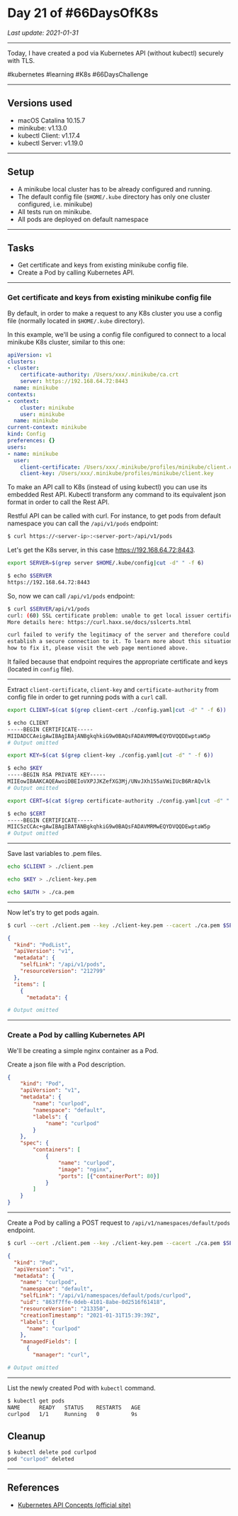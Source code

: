# Day 21 of #66DaysOfK8s

_Last update: 2021-01-31_

---

Today, I have created a pod via Kubernetes API (without kubectl) securely with TLS.


#kubernetes #learning #K8s #66DaysChallenge

---

## Versions used

* macOS Catalina 10.15.7
* minikube: v1.13.0
* kubectl Client: v1.17.4
* kubectl Server: v1.19.0

---

## Setup

* A minikube local cluster has to be already configured and running.
* The default config file (```$HOME/.kube``` directory has only one cluster configured, i.e. minikube)
* All tests run on minikube.
* All pods are deployed on default namespace

---

## Tasks

* Get certificate and keys from existing minikube config file.
* Create a Pod by calling Kubernetes API.

---

### Get certificate and keys from existing minikube config file

By default, in order to make a request to any K8s cluster you use a config file (normally located in ```$HOME/.kube``` directory).

In this example, we'll be using a config file configured to connect to a local minikube K8s cluster, similar to this one:

```yaml
apiVersion: v1
clusters:
- cluster:
    certificate-authority: /Users/xxx/.minikube/ca.crt
    server: https://192.168.64.72:8443
  name: minikube
contexts:
- context:
    cluster: minikube
    user: minikube
  name: minikube
current-context: minikube
kind: Config
preferences: {}
users:
- name: minikube
  user:
    client-certificate: /Users/xxx/.minikube/profiles/minikube/client.crt
    client-key: /Users/xxx/.minikube/profiles/minikube/client.key
```

To make an API call to K8s (instead of using kubectl) you can use its embedded Rest API. Kubectl transform any command to its equivalent json format in order to call the Rest API.

Restful API can be called with curl. For instance, to get pods from default namespace you can call the ```/api/v1/pods``` endpoint:

```bash
$ curl https://<server-ip>:<server-port>/api/v1/pods
```

Let's get the K8s server, in this case https://192.168.64.72:8443.

```bash
export SERVER=$(grep server $HOME/.kube/config|cut -d" " -f 6)
```

```bash
$ echo $SERVER
https://192.168.64.72:8443
```

So, now we can call ```/api/v1/pods``` endpoint:

```bash
$ curl $SERVER/api/v1/pods
curl: (60) SSL certificate problem: unable to get local issuer certificate
More details here: https://curl.haxx.se/docs/sslcerts.html

curl failed to verify the legitimacy of the server and therefore could not
establish a secure connection to it. To learn more about this situation and
how to fix it, please visit the web page mentioned above.
```

It failed because that endpoint requires the appropriate certificate and keys (located in ```config``` file).

---

Extract ```client-certificate```, ```client-key``` and ```certificate-authority``` from config file in order to get running pods with a ```curl``` call.

```bash
export CLIENT=$(cat $(grep client-cert ./config.yaml|cut -d" " -f 6))
```

```bash
$ echo CLIENT
-----BEGIN CERTIFICATE-----
MIIDADCCAeigAwIBAgIBAjANBgkqhkiG9w0BAQsFADAVMRMwEQYDVQQDEwptaW5p
# Output omitted
```

```bash
export KEY=$(cat $(grep client-key ./config.yaml|cut -d" " -f 6))
```

```bash
$ echo $KEY
-----BEGIN RSA PRIVATE KEY-----
MIIEowIBAAKCAQEAwoiDBEIoVXPJJKZefXG3Mj/UNvJXh155aVWiIUcB6RrAQvlk
# Output omitted
```

```bash
export CERT=$(cat $(grep certificate-authority ./config.yaml|cut -d" " -f 6))
```

```bash
$ echo $CERT
-----BEGIN CERTIFICATE-----
MIIC5zCCAc+gAwIBAgIBATANBgkqhkiG9w0BAQsFADAVMRMwEQYDVQQDEwptaW5p
# Output omitted
```

---

Save last variables to .pem files.

```bash
echo $CLIENT > ./client.pem
```

```bash
echo $KEY > ./client-key.pem
```

```bash
echo $AUTH > ./ca.pem
```

---

Now let's try to get pods again.

```bash
$ curl --cert ./client.pem --key ./client-key.pem --cacert ./ca.pem $SERVER/api/v1/pods
```

```json
{
  "kind": "PodList",
  "apiVersion": "v1",
  "metadata": {
    "selfLink": "/api/v1/pods",
    "resourceVersion": "212799"
  },
  "items": [
    {
      "metadata": {
```

```bash
# Output omitted
```

---

### Create a Pod by calling Kubernetes API

We'll be creating a simple nginx container as a Pod.

Create a json file with a Pod description.

```json
{
    "kind": "Pod",
    "apiVersion": "v1",
    "metadata": {
        "name": "curlpod",
        "namespace": "default",
        "labels": {
            "name": "curlpod"
        }
    },
    "spec": {
        "containers": [
            {
                "name": "curlpod",
                "image": "nginx",
                "ports": [{"containerPort": 80}]
            }
        ]
    }
}
```

---

Create a Pod by calling a POST request to ```/api/v1/namespaces/default/pods``` endpoint.

```bash
$ curl --cert ./client.pem --key ./client-key.pem --cacert ./ca.pem $SERVER/api/v1/namespaces/default/pods -X POST -H 'Content-Type: application/json' -d@curlpod.json
```

```json
{
  "kind": "Pod",
  "apiVersion": "v1",
  "metadata": {
    "name": "curlpod",
    "namespace": "default",
    "selfLink": "/api/v1/namespaces/default/pods/curlpod",
    "uid": "863f7ffe-0deb-4101-8abe-0d2516f61418",
    "resourceVersion": "213350",
    "creationTimestamp": "2021-01-31T15:39:39Z",
    "labels": {
      "name": "curlpod"
    },
    "managedFields": [
      {
        "manager": "curl",
```

```bash
# Output omitted
```

---

List the newly created Pod with ```kubectl``` command.

```bash
$ kubectl get pods
NAME      READY   STATUS    RESTARTS   AGE
curlpod   1/1     Running   0          9s
```

## Cleanup

```bash
$ kubectl delete pod curlpod
pod "curlpod" deleted
```

---

## References

* [Kubernetes API Concepts (official site)](https://kubernetes.io/docs/reference/using-api/api-concepts/)
